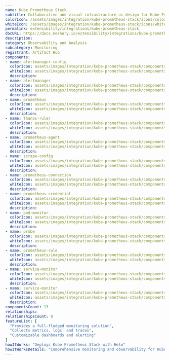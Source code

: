 ```yaml
---
name: Kube Prometheus Stack
subtitle: Collaborative and visual infrastructure as design for Kube Prometheus Stack
colorIcon: /assets/images/integration/kube-prometheus-stack/icons/color/kube-prometheus-stack-color.svg
whiteIcon: /assets/images/integration/kube-prometheus-stack/icons/white/kube-prometheus-stack-white.svg
permalink: extensibility/integrations/kube-prometheus-stack
docURL: https://docs.meshery.io/extensibility/integrations/kube-prometheus-stack
description: 
category: Observability and Analysis
subcategory: Monitoring
registrant: Artifact Hub
components: 
- name: alertmanager-config
  colorIcon: assets/images/integration/kube-prometheus-stack/components/alertmanager-config/icons/color/alertmanager-config-color.svg
  whiteIcon: assets/images/integration/kube-prometheus-stack/components/alertmanager-config/icons/white/alertmanager-config-white.svg
  description: 
- name: alertmanager
  colorIcon: assets/images/integration/kube-prometheus-stack/components/alertmanager/icons/color/alertmanager-color.svg
  whiteIcon: assets/images/integration/kube-prometheus-stack/components/alertmanager/icons/white/alertmanager-white.svg
  description: 
- name: prometheus
  colorIcon: assets/images/integration/kube-prometheus-stack/components/prometheus/icons/color/prometheus-color.svg
  whiteIcon: assets/images/integration/kube-prometheus-stack/components/prometheus/icons/white/prometheus-white.svg
  description: 
- name: thanos-ruler
  colorIcon: assets/images/integration/kube-prometheus-stack/components/thanos-ruler/icons/color/thanos-ruler-color.svg
  whiteIcon: assets/images/integration/kube-prometheus-stack/components/thanos-ruler/icons/white/thanos-ruler-white.svg
  description: 
- name: prometheus-agent
  colorIcon: assets/images/integration/kube-prometheus-stack/components/prometheus-agent/icons/color/prometheus-agent-color.svg
  whiteIcon: assets/images/integration/kube-prometheus-stack/components/prometheus-agent/icons/white/prometheus-agent-white.svg
  description: 
- name: scrape-config
  colorIcon: assets/images/integration/kube-prometheus-stack/components/scrape-config/icons/color/scrape-config-color.svg
  whiteIcon: assets/images/integration/kube-prometheus-stack/components/scrape-config/icons/white/scrape-config-white.svg
  description: 
- name: prometheus-connection
  colorIcon: assets/images/integration/kube-prometheus-stack/components/prometheus-connection/icons/color/prometheus-connection-color.svg
  whiteIcon: assets/images/integration/kube-prometheus-stack/components/prometheus-connection/icons/white/prometheus-connection-white.svg
  description: 
- name: prometheus-credential
  colorIcon: assets/images/integration/kube-prometheus-stack/components/prometheus-credential/icons/color/prometheus-credential-color.svg
  whiteIcon: assets/images/integration/kube-prometheus-stack/components/prometheus-credential/icons/white/prometheus-credential-white.svg
  description: 
- name: pod-monitor
  colorIcon: assets/images/integration/kube-prometheus-stack/components/pod-monitor/icons/color/pod-monitor-color.svg
  whiteIcon: assets/images/integration/kube-prometheus-stack/components/pod-monitor/icons/white/pod-monitor-white.svg
  description: 
- name: probe
  colorIcon: assets/images/integration/kube-prometheus-stack/components/probe/icons/color/probe-color.svg
  whiteIcon: assets/images/integration/kube-prometheus-stack/components/probe/icons/white/probe-white.svg
  description: 
- name: prometheus-rule
  colorIcon: assets/images/integration/kube-prometheus-stack/components/prometheus-rule/icons/color/prometheus-rule-color.svg
  whiteIcon: assets/images/integration/kube-prometheus-stack/components/prometheus-rule/icons/white/prometheus-rule-white.svg
  description: 
- name: service-monitor
  colorIcon: assets/images/integration/kube-prometheus-stack/components/service-monitor/icons/color/service-monitor-color.svg
  whiteIcon: assets/images/integration/kube-prometheus-stack/components/service-monitor/icons/white/service-monitor-white.svg
  description: 
- name: service-monitor
  colorIcon: assets/images/integration/kube-prometheus-stack/components/service-monitor/icons/color/service-monitor-color.svg
  whiteIcon: assets/images/integration/kube-prometheus-stack/components/service-monitor/icons/white/service-monitor-white.svg
  description: 
componentsCount: 13
relationships: 
relationshipsCount: 0
featureList: [
  "Provides a full-fledged monitoring solution",
  "Collects metrics, logs, and traces",
  "Customizable dashboards and alerting"
]
howItWorks: "Deploys Kube Prometheus Stack with Helm"
howItWorksDetails: "Comprehensive monitoring and observability for Kubernetes"
---
```


